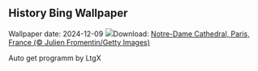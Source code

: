 ## History Bing Wallpaper
Wallpaper date: 2024-12-09
![](https://www.bing.com/th?id=OHR.ReopeningNotreDame_EN-CA2618542485_UHD.jpg&w=1000)Download: [Notre-Dame Cathedral, Paris, France (© Julien Fromentin/Getty Images)](https://www.bing.com/th?id=OHR.ReopeningNotreDame_EN-CA2618542485_UHD.jpg)

Auto get programm by LtgX
